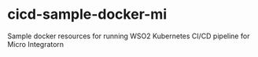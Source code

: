 # cicd-sample-docker-mi
Sample docker resources for running WSO2 Kubernetes CI/CD pipeline for Micro Integratorn
